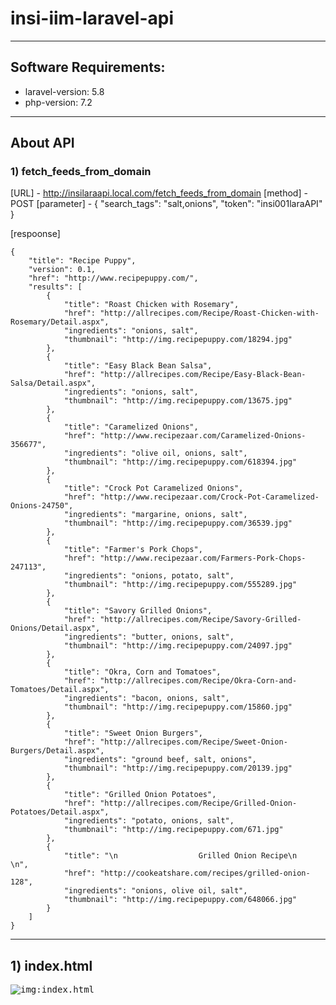 # insi-iim-laravel-api


---
## Software Requirements:
- laravel-version: 5.8
- php-version: 7.2


---
## About API

### 1) fetch_feeds_from_domain
[URL]
	- http://insilaraapi.local.com/fetch_feeds_from_domain
[method]
	- POST
[parameter]
	-	{
		    "search_tags": "salt,onions",
		    "token": "insi001laraAPI"
		}

[respoonse]
```
{
    "title": "Recipe Puppy",
    "version": 0.1,
    "href": "http://www.recipepuppy.com/",
    "results": [
        {
            "title": "Roast Chicken with Rosemary",
            "href": "http://allrecipes.com/Recipe/Roast-Chicken-with-Rosemary/Detail.aspx",
            "ingredients": "onions, salt",
            "thumbnail": "http://img.recipepuppy.com/18294.jpg"
        },
        {
            "title": "Easy Black Bean Salsa",
            "href": "http://allrecipes.com/Recipe/Easy-Black-Bean-Salsa/Detail.aspx",
            "ingredients": "onions, salt",
            "thumbnail": "http://img.recipepuppy.com/13675.jpg"
        },
        {
            "title": "Caramelized Onions",
            "href": "http://www.recipezaar.com/Caramelized-Onions-356677",
            "ingredients": "olive oil, onions, salt",
            "thumbnail": "http://img.recipepuppy.com/618394.jpg"
        },
        {
            "title": "Crock Pot Caramelized Onions",
            "href": "http://www.recipezaar.com/Crock-Pot-Caramelized-Onions-24750",
            "ingredients": "margarine, onions, salt",
            "thumbnail": "http://img.recipepuppy.com/36539.jpg"
        },
        {
            "title": "Farmer's Pork Chops",
            "href": "http://www.recipezaar.com/Farmers-Pork-Chops-247113",
            "ingredients": "onions, potato, salt",
            "thumbnail": "http://img.recipepuppy.com/555289.jpg"
        },
        {
            "title": "Savory Grilled Onions",
            "href": "http://allrecipes.com/Recipe/Savory-Grilled-Onions/Detail.aspx",
            "ingredients": "butter, onions, salt",
            "thumbnail": "http://img.recipepuppy.com/24097.jpg"
        },
        {
            "title": "Okra, Corn and Tomatoes",
            "href": "http://allrecipes.com/Recipe/Okra-Corn-and-Tomatoes/Detail.aspx",
            "ingredients": "bacon, onions, salt",
            "thumbnail": "http://img.recipepuppy.com/15860.jpg"
        },
        {
            "title": "Sweet Onion Burgers",
            "href": "http://allrecipes.com/Recipe/Sweet-Onion-Burgers/Detail.aspx",
            "ingredients": "ground beef, salt, onions",
            "thumbnail": "http://img.recipepuppy.com/20139.jpg"
        },
        {
            "title": "Grilled Onion Potatoes",
            "href": "http://allrecipes.com/Recipe/Grilled-Onion-Potatoes/Detail.aspx",
            "ingredients": "potato, onions, salt",
            "thumbnail": "http://img.recipepuppy.com/671.jpg"
        },
        {
            "title": "\n                  Grilled Onion Recipe\n                  \n",
            "href": "http://cookeatshare.com/recipes/grilled-onion-128",
            "ingredients": "onions, olive oil, salt",
            "thumbnail": "http://img.recipepuppy.com/648066.jpg"
        }
    ]
}
```


---
## 1) index.html
<kbd><img src="/imgs-readme/Screenshot_from_2019-05-11_00-10-27_2_censored.png" alt="img:index.html" title="page:index.html"></img></kbd>